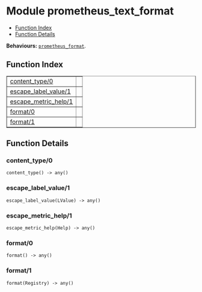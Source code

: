 

# Module prometheus_text_format #
* [Function Index](#index)
* [Function Details](#functions)

__Behaviours:__ [`prometheus_format`](prometheus_format.md).

<a name="index"></a>

## Function Index ##


<table width="100%" border="1" cellspacing="0" cellpadding="2" summary="function index"><tr><td valign="top"><a href="#content_type-0">content_type/0</a></td><td></td></tr><tr><td valign="top"><a href="#escape_label_value-1">escape_label_value/1</a></td><td></td></tr><tr><td valign="top"><a href="#escape_metric_help-1">escape_metric_help/1</a></td><td></td></tr><tr><td valign="top"><a href="#format-0">format/0</a></td><td></td></tr><tr><td valign="top"><a href="#format-1">format/1</a></td><td></td></tr></table>


<a name="functions"></a>

## Function Details ##

<a name="content_type-0"></a>

### content_type/0 ###

`content_type() -> any()`

<a name="escape_label_value-1"></a>

### escape_label_value/1 ###

`escape_label_value(LValue) -> any()`

<a name="escape_metric_help-1"></a>

### escape_metric_help/1 ###

`escape_metric_help(Help) -> any()`

<a name="format-0"></a>

### format/0 ###

`format() -> any()`

<a name="format-1"></a>

### format/1 ###

`format(Registry) -> any()`

